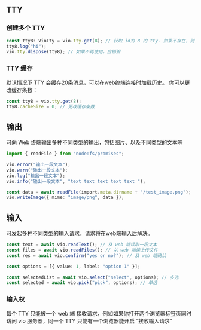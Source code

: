 ## TTY

### 创建多个 TTY

```ts
const tty8: VioTty = vio.tty.get(8); // 获取 id为 8 的 tty. 如果不存在，则创建 TTY
tty8.log("hi");
vio.tty.dispose(tty8); // 如果不再使用，应销毁
```

### TTY 缓存

默认情况下 TTY 会缓存20条消息，可以在web终端连接时加载历史。
你可以更改缓存条数：

```ts
const tty8 = vio.tty.get(8);
tty8.cacheSize = 0; // 更改缓存条数
```

## 输出

可向 Web 终端输出多种不同类型的输出，包括图片、以及不同类型的文本等

```ts
import { readFile } from "node:fs/promises";

vio.error("输出一段文本");
vio.warn("输出一段文本");
vio.log("输出一段文本");
vio.info("输出一段文本", "text text text text text ");

const data = await readFile(import.meta.dirname + "/test_image.png");
vio.writeImage({ mime: "image/png", data });
```

## 输入

可发起多种不同类型的输入请求，请求将在web端输入后解决。

```ts
const text = await vio.readText(); // 从 web 端读取一段文本
const files = await vio.readFiles(); // 从 web 端读上传文件
const res = await vio.confirm("yes or no?"); // 从 web 端确认

const options = [{ value: 1, label: "option 1" }];

const selectedList = await vio.select("select", options); // 多选
const selected = await vio.pick("pick", options); // 单选
```

### 输入权

每个 TTY 只能被一个 web 端 接收请求，例如如果你打开两个浏览器标签页同时访问 vio 服务器，同一个 TTY 只能有一个浏览器能开启 “接收输入请求”

